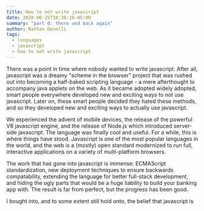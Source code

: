 ```yaml
---
title: How to not write javascript
date: 2020-06-25T10:38:10-05:00
summary: "part 0: there and back again"
author: Nathan Donolli
tags:
  - languages
  - javascript
  - how to not write javascript
---
```


There was a point in time where nobody wanted to write javascript.  After all, javascript was a dreamy "scheme in the browser" project that was rushed out into becoming a half-baked scripting language - a mere afterthought to accompany java applets on the web.  As it became adopted widely adopted, smart people everywhere developed new and exciting ways to not use javascript. Later on, these smart people decided they hated these methods, and so they developed new and exciting ways to actually use javascript. 

We experienced the advent of mobile devices, the release of the powerful V8 javascript engine, and the release of Node.js which introduced server-side javascript. The language was finally cool and useful. For a while, this is where things have stood.  Javascript is one of the most popular languages in the world, and the web is a (mostly) open standard modernized to run full, interactive applications on a variety of multi-platform browsers.

The work that has gone into javascript is immense: ECMAScript standardization, new deployment techniques to ensure backwards compatability, extending the language for better full-stack development, and hiding the ugly parts that would be a huge liability to build your banking app with. The result is far from perfect, but the progress has been good.

I bought into, and to some extent still hold onto, the belief that javascript is





